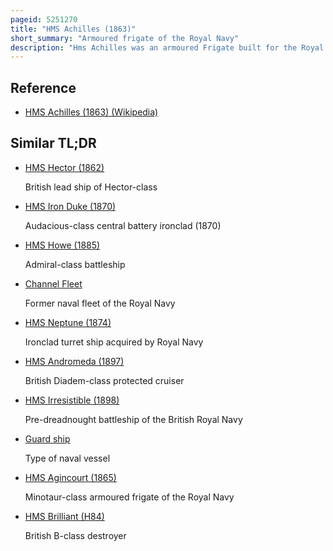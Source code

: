 ```yaml
---
pageid: 5251270
title: "HMS Achilles (1863)"
short_summary: "Armoured frigate of the Royal Navy"
description: "Hms Achilles was an armoured Frigate built for the Royal Navy in the 1860S. In 1864 she was appointed to the Channel Fleet. The Ship was paid off in 1868 to refit and be re-armed. When she was commissioned in 1869 she was assigned to be the guard Ship of the Fleet Reserve in the District of Portland until 1874. Achilles was refitted and re-armed again in 1874 and became the Guard Ship of the Liverpool District in 1875. Two Years later, she was rejoined the Channel Fleet before going to the Mediterranean in 1878. The Ship was returned to the Channel Fleet in 1880 and served until she was paid off in 1885."
---
```


## Reference

- [HMS Achilles (1863) (Wikipedia)](https://en.wikipedia.org/?curid=5251270)

## Similar TL;DR

- [HMS Hector (1862)](/tldr/en/hms-hector-1862)

  British lead ship of Hector-class

- [HMS Iron Duke (1870)](/tldr/en/hms-iron-duke-1870)

  Audacious-class central battery ironclad (1870)

- [HMS Howe (1885)](/tldr/en/hms-howe-1885)

  Admiral-class battleship

- [Channel Fleet](/tldr/en/channel-fleet)

  Former naval fleet of the Royal Navy

- [HMS Neptune (1874)](/tldr/en/hms-neptune-1874)

  Ironclad turret ship acquired by Royal Navy

- [HMS Andromeda (1897)](/tldr/en/hms-andromeda-1897)

  British Diadem-class protected cruiser

- [HMS Irresistible (1898)](/tldr/en/hms-irresistible-1898)

  Pre-dreadnought battleship of the British Royal Navy

- [Guard ship](/tldr/en/guard-ship)

  Type of naval vessel

- [HMS Agincourt (1865)](/tldr/en/hms-agincourt-1865)

  Minotaur-class armoured frigate of the Royal Navy

- [HMS Brilliant (H84)](/tldr/en/hms-brilliant-h84)

  British B-class destroyer
